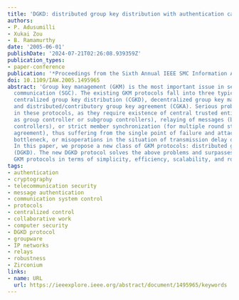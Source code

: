 ```yaml
---
title: 'DGKD: distributed group key distribution with authentication capability'
authors:
- P. Adusumilli
- Xukai Zou
- B. Ramamurthy
date: '2005-06-01'
publishDate: '2024-07-21T02:26:08.939359Z'
publication_types:
- paper-conference
publication: '*Proceedings from the Sixth Annual IEEE SMC Information Assurance Workshop*'
doi: 10.1109/IAW.2005.1495965
abstract: 'Group key management (GKM) is the most important issue in secure group
  communication (SGC). The existing GKM protocols fall into three typical classes:
  centralized group key distribution (CGKD), decentralized group key management (DGKM),
  and distributed/contributory group key agreement (CGKA). Serious problems remains
  in these protocols, as they require existence of central trusted entities (such
  as group controller or subgroup controllers), relaying of messages (by subgroup
  controllers), or strict member synchronization (for multiple round stepwise key
  agreement), thus suffering from the single point of failure and attack, performance
  bottleneck, or misoperations in the situation of transmission delay or network failure.
  In this paper, we propose a new class of GKM protocols: distributed group key distribution
  (DGKD). The new DGKD protocol solves the above problems and surpasses the existing
  GKM protocols in terms of simplicity, efficiency, scalability, and robustness.'
tags:
- authentication
- cryptography
- telecommunication security
- message authentication
- communication system control
- protocols
- centralized control
- collaborative work
- computer security
- DGKD protocol
- groupware
- IP networks
- relays
- robustness
- Zirconium
links:
- name: URL
  url: https://ieeexplore.ieee.org/abstract/document/1495965/keywords
---
```

